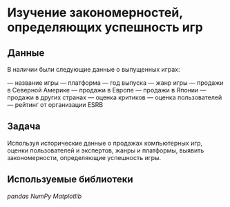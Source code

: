 # Изучение закономерностей, определяющих успешность игр

## Данные

В наличии были следующие данные о выпущенных играх:

— название игры
— платформа
— год выпуска
— жанр игры
— продажи в Северной Америке
— продажи в Европе
— продажи в Японии
— продажи в других странах
— оценка критиков
— оценка пользователей
— рейтинг от организации ESRB

## Задача

Используя исторические данные о продажах компьютерных игр, оценки пользователей и экспертов, жанры и платформы, выявить закономерности, определяющие успешность игры.

## Используемые библиотеки 

*pandas* *NumPy* *Matplotlib*
